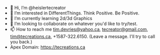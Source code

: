 - 👋 Hi, I’m @heislertecreator
- 👀 I’m interested in DifferentThings. Think Positive. Be Positive.
- 🌱 I’m currently learning 2d/3d Graphics
- 💞️ I’m looking to collaborate on whatever you'd like to try/test.
- 📫 How to reach me tim.devries@yahoo.ca, tecreator@gmail.com, tim@tecreations.ca, +1587-322.6150. (Leave a message. I'll try to call you back.)
- Apex Domain: <a href="tecreations.ca">https://tecreations.ca</a>
<!---
heislertecreator/heislertecreator is a ✨ special ✨ repository because its `README.md` (this file) appears on your GitHub profile.
You can click the Preview link to take a look at your changes.
--->
